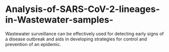 # Analysis-of-SARS-CoV-2-lineages-in-Wastewater-samples-
Wastewater surveillance can be effectively used for detecting early signs of a disease outbreak and aids in developing strategies for control and prevention of an epidemic.
